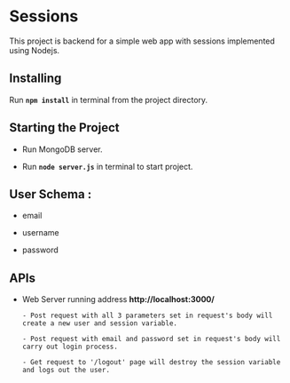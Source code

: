 # Sessions
   This project is backend for a simple web app with sessions implemented using Nodejs.
   
## Installing
   Run **`npm install`** in terminal from the project directory.
 
## Starting the Project

 - Run MongoDB server.
 
 - Run **`node server.js`** in terminal to start project.
 
## User Schema :
 
 - email
 
 - username
 
 - password
 
## APIs
 
 - Web Server running address **http://localhost:3000/**
 
       - Post request with all 3 parameters set in request's body will create a new user and session variable.
       
       - Post request with email and password set in request's body will carry out login process.
 
       - Get request to '/logout' page will destroy the session variable and logs out the user.
